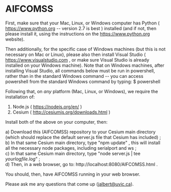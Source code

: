 # AIFCOMSS

First, make sure that your Mac, Linux, or Windows computer has Python ( https://www.python.org -- version 2.7 is best ) installed (and if not, then please install it, using the instructions on the https://www.python.org website). <br>

Then additionally, for the specific case of Windows machines (but this is not necessary on Mac or Linux), please also then install Visual Studio ( https://www.visualstudio.com , or make sure Visual Studio is already installed on your Windows machine). Note that on Windows machines, after installing Visual Studio, all commands below must be run in powershell, rather than in the standard Windows command -- you can access powershell from the standard Windows command by typing: $ powershell<br>

Following that, on <i>any</i> platform (Mac, Linux, or Windows), we require the installation of: <br>

 1) Node.js ( https://nodejs.org/en/ ) <br>
 2) Cesium ( http://cesiumjs.org/downloads.html ) <br>

Install both of the above on your computer, then: <br>

 a) Download this (AIFCOMSS) repository to your Cesium main directory (which should replace the default server.js file that Cesium has included) ; <br>
 b) In that same Cesium main directory, type  "npm update" , this will install all the necessary node packages, including serialport and ws ; <br>
 c) In that same Cesium main directory, type  "node server.js | tee <i>yourlogfile.log</i>" ; <br>
 d) Then, in a web browser, go to:  http://localhost:8080/AIFCOMSS.html . <br>

You should, then, have AIFCOMSS running in your web browser. <br>

Please ask me any questions that come up (jalbert@uvic.ca).
